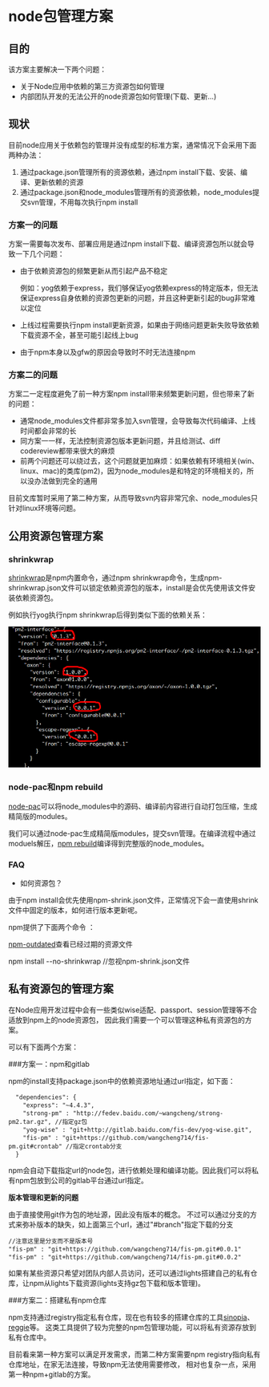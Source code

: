 
# node包管理方案

## 目的

该方案主要解决一下两个问题：

* 关于Node应用中依赖的第三方资源包如何管理
* 内部团队开发的无法公开的node资源包如何管理(下载、更新...)

## 现状

目前node应用关于依赖包的管理并没有成型的标准方案，通常情况下会采用下面两种办法：

1. 通过package.json管理所有的资源依赖，通过npm install下载、安装、编译、更新依赖的资源
1. 通过package.json和node_modules管理所有的资源依赖，node_modules提交svn管理，不用每次执行npm install

### 方案一的问题

方案一需要每次发布、部署应用是通过npm install下载、编译资源包所以就会导致一下几个问题：

* 由于依赖资源包的频繁更新从而引起产品不稳定

    例如：yog依赖于express，我们够保证yog依赖express的特定版本，但无法保证express自身依赖的资源包更新的问题，并且这种更新引起的bug非常难以定位

* 上线过程需要执行npm install更新资源，如果由于网络问题更新失败导致依赖下载资源不全，甚至可能引起线上bug

* 由于npm本身以及gfw的原因会导致时不时无法连接npm

### 方案二的问题

方案二一定程度避免了前一种方案npm install带来频繁更新问题，但也带来了新的问题：

* 通常node_modules文件都非常多加入svn管理，会导致每次代码编译、上线时间都会非常的长
* 同方案一一样，无法控制资源包版本更新问题，并且给测试、diff codereview都带来很大的麻烦
* 前两个问题还可以绕过去，这个问题就更加麻烦：如果依赖有环境相关(win、linux、mac)的类库(pm2)，因为node_modules是和特定的环境相关的，所以没办法做到完全的通用

目前文库暂时采用了第二种方案，从而导致svn内容非常冗余、node_modules只针对linux环境等问题。

## 公用资源包管理方案

### shrinkwrap

[shrinkwrap](https://www.npmjs.org/doc/cli/npm-shrinkwrap.html)是npm内置命令，通过npm shrinkwrap命令，生成npm-shrinkwrap.json文件可以锁定依赖资源包的版本，install是会优先使用该文件安装依赖资源包。

例如执行yog执行npm shrinkwrap后得到类似下面的依赖关系：

![shrinkwrap](./npm-shrinkwrap.png)

### node-pac和npm rebuild

[node-pac](https://github.com/mikefrey/node-pac)可以将node_modules中的源码、编译前内容进行自动打包压缩，生成精简版的modules。

我们可以通过node-pac生成精简版modules，提交svn管理。在编译流程中通过moduels解压，[npm rebuild](https://www.npmjs.org/doc/cli/npm-rebuild.html)编译得到完整版的node_modules。

### FAQ

* 如何资源包？

由于npm install会优先使用npm-shrink.json文件，正常情况下会一直使用shrink文件中固定的版本，如何进行版本更新呢。

npm提供了下面两个命令 ：

[npm-outdated](https://www.npmjs.org/doc/cli/npm-outdated.html)查看已经过期的资源文件

npm install --no-shrinkwrap //忽视npm-shrink.json文件

## 私有资源包的管理方案

在Node应用开发过程中会有一些类似wise适配、passport、session管理等不合适放到npm上的node资源包，
因此我们需要一个可以管理这种私有资源包的方案。

可以有下面两个方案：

###方案一：npm和gitlab

npm的install支持package.json中的依赖资源地址通过url指定，如下面：

      "dependencies": {
        "express": "~4.4.3",
        "strong-pm" : "http://fedev.baidu.com/~wangcheng/strong-pm2.tar.gz", //指定gz包
        "yog-wise" : "git+http://gitlab.baidu.com/fis-dev/yog-wise.git",
        "fis-pm" : "git+https://github.com/wangcheng714/fis-pm.git#crontab" //指定crontab分支
      }

npm会自动下载指定url的node包，进行依赖处理和编译功能。因此我们可以将私有npm包放到公司的gitlab平台通过url指定。

**版本管理和更新的问题**

由于直接使用git作为包的地址源，因此没有版本的概念。
不过可以通过分支的方式来弥补版本的缺失，如上面第三个url，通过"#branch"指定下载的分支

    //注意这里是分支而不是版本号
    "fis-pm" : "git+https://github.com/wangcheng714/fis-pm.git#0.0.1"
    "fis-pm" : "git+https://github.com/wangcheng714/fis-pm.git#0.0.2"

如果有某些资源只希望对团队内部人员访问，还可以通过lights搭建自己的私有仓库，让npm从lights下载资源(lights支持gz包下载和版本管理)。

###方案二：搭建私有npm仓库

npm支持通过registry指定私有仓库，现在也有较多的搭建仓库的工具[sinopia](https://github.com/rlidwka/sinopia)、[reggie](https://github.com/mbrevoort/node-reggie)等。
这类工具提供了较为完整的npm包管理功能，可以将私有资源存放到私有仓库中。


目前看来第一种方案可以满足开发需求，而第二种方案需要npm registry指向私有仓库地址，在家无法连接，导致npm无法使用需要修改，
相对也复杂一点，采用第一种npm+gitlab的方案。

